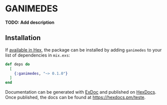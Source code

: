 # GANIMEDES

**TODO: Add description**

## Installation

If [available in Hex](https://hex.pm/docs/publish), the package can be installed
by adding `ganimedes` to your list of dependencies in `mix.exs`:

```elixir
def deps do
  [
    {:ganimedes, "~> 0.1.0"}
  ]
end
```

Documentation can be generated with [ExDoc](https://github.com/elixir-lang/ex_doc)
and published on [HexDocs](https://hexdocs.pm). Once published, the docs can
be found at <https://hexdocs.pm/teste>.

